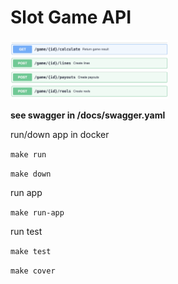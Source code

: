 # Slot Game API

<img  width="50%" src="./img/swag.png">


****see swagger in /docs/swagger.yaml****

run/down app in docker

`make run`

`make down`

run app

`make run-app`

run test

`make test`

`make cover`